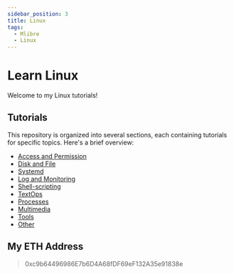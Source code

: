 ```yaml
---
sidebar_position: 3
title: Linux
tags:
  - Mlibre
  - Linux
---
```


# Learn Linux

Welcome to my Linux tutorials!

## Tutorials

This repository is organized into several sections, each containing tutorials for specific topics. Here's a brief overview:

* [Access and Permission](./access.md)
* [Disk and File](./disk-file.md)
* [Systemd](./systemd.md)
* [Log and Monitoring](./log-monitoring.md)
* [Shell-scripting](./shell-scripting.md)
* [TextOps](./textOps.md)
* [Processes](./processes.md)
* [Multimedia](./multimedia.md)
* [Tools](./tools.md)
* [Other](./other.md)

## My ETH Address

> 0xc9b64496986E7b6D4A68fDF69eF132A35e91838e
